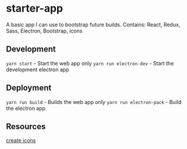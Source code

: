 # starter-app
A basic app I can use to bootstrap future builds. Contains: React, Redux, Sass, Electron, Bootstrap, icons

## Development
```yarn start``` - Start the web app only
```yarn run electron-dev``` - Start the development electron app

## Deployment
```yarn run build``` - Builds the web app only
```yarn run electron-pack``` - Build the electron app

## Resources
[create icons](https://favicon.io/favicon-generator/)

